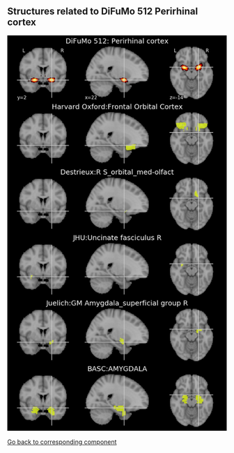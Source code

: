 


## Structures related to DiFuMo 512 Perirhinal cortex

![120](120.jpg "Structures related to DiFuMo 512 Perirhinal cortex")

[Go back to corresponding component](https://parietal-inria.github.io/DiFuMo/512/html/120.html)
